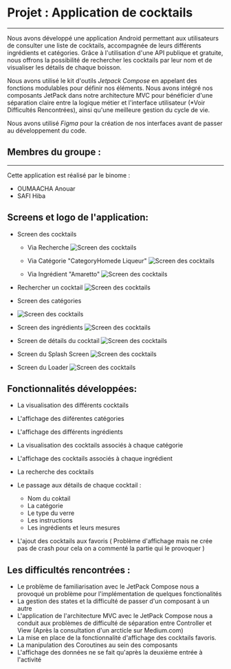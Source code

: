 # Projet : Application de cocktails
___

Nous avons développé une application Android permettant aux utilisateurs de consulter une liste de cocktails, accompagnée de leurs différents ingrédients et catégories. Grâce à l'utilisation d'une API publique et gratuite, nous offrons la possibilité de rechercher les cocktails par leur nom et de visualiser les détails de chaque boisson.

Nous avons utilisé le kit d'outils *Jetpack Compose* en appelant des fonctions modulables pour définir nos éléments. Nous avons intégré nos composants JetPack dans notre architecture MVC pour bénéficier d'une séparation claire entre la logique métier et l'interface utilisateur (*Voir Difficultés Rencontrées), ainsi qu'une meilleure gestion du cycle de vie.

Nous avons utilisé *Figma* pour la création de nos interfaces avant de passer au développement du code.
## Membres du groupe :

___
Cette application est réalisé par le binome :
- OUMAACHA Anouar
- SAFI Hiba

## Screens et logo de l'application:
- Screen des cocktails
  - Via Recherche
![Screen des cocktails](ScreensApp/SearchScreen.jpeg)



  - Via Catégorie "CategoryHomede Liqueur"
    ![Screen des cocktails](ScreensApp/CategoryHomemadeLiqueur.jpeg)

    
  - Via Ingrédient "Amaretto"
    ![Screen des cocktails](ScreensApp/IngredientAmaretto.jpeg)


- Rechercher un cocktail
  ![Screen des cocktails](ScreensApp/Search.jpeg)



- Screen des catégories
-   ![Screen des cocktails](ScreensApp/Categories.jpeg)



- Screen des ingrédients
  ![Screen des cocktails](ScreensApp/Ingredients.jpeg)



- Screen de détails du cocktail
  ![Screen des cocktails](ScreensApp/Details.jpeg)


- Screen du Splash Screen
  ![Screen des cocktails](ScreensApp/SplashScreen.jpeg)


- Screen du Loader
  ![Screen des cocktails](ScreensApp/Loader.jpeg)

## Fonctionnalités développées:

- La visualisation des différents cocktails
- L'affichage des diiférentes catégories
- L'affichage des différents ingrédients
- La visualisation des cocktails associés à chaque catégorie
- L'affichage des cocktails associés à chaque ingrédient
- La recherche des cocktails
- Le passage aux détails de chaque cocktail :

    - Nom du coktail
    - La catégorie
    - Le type du verre
    - Les instructions
    - Les ingrédients et leurs mesures

- L'ajout des cocktails aux favoris ( Problème d'affichage mais ne crée pas de crash pour cela on a commenté la partie qui le provoquer )

## Les difficultés rencontrées :

- Le problème de familiarisation avec le JetPack Compose nous a provoqué un problème pour l'implémentation de quelques fonctionalités
- La gestion des states et la difficulté de passer d'un composant à un autre
- L'application de l'architecture MVC avec le JetPack Compose nous a conduit aux problèmes de difficulté de séparation entre Controller et View (Après la consultation d'un arcticle sur Medium.com)
- La mise en place de la fonctionnalité d'affichage des cocktails favoris.
- La manipulation des Coroutines au sein des composants
- L'affichage des données ne se fait qu'après la deuxième entrée à l'activité
